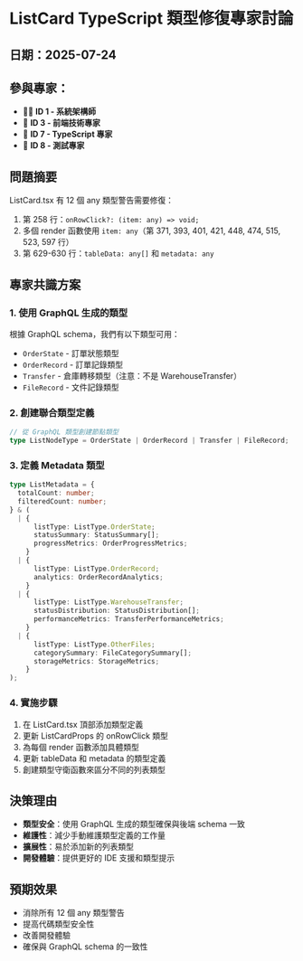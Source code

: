 # ListCard TypeScript 類型修復專家討論

## 日期：2025-07-24
## 參與專家：
- 👨‍💻 **ID 1 - 系統架構師**
- 🎨 **ID 3 - 前端技術專家**  
- 📐 **ID 7 - TypeScript 專家**
- 🧪 **ID 8 - 測試專家**

## 問題摘要
ListCard.tsx 有 12 個 any 類型警告需要修復：
1. 第 258 行：`onRowClick?: (item: any) => void;`
2. 多個 render 函數使用 `item: any`（第 371, 393, 401, 421, 448, 474, 515, 523, 597 行）
3. 第 629-630 行：`tableData: any[]` 和 `metadata: any`

## 專家共識方案

### 1. 使用 GraphQL 生成的類型
根據 GraphQL schema，我們有以下類型可用：
- `OrderState` - 訂單狀態類型
- `OrderRecord` - 訂單記錄類型  
- `Transfer` - 倉庫轉移類型（注意：不是 WarehouseTransfer）
- `FileRecord` - 文件記錄類型

### 2. 創建聯合類型定義
```typescript
// 從 GraphQL 類型創建節點類型
type ListNodeType = OrderState | OrderRecord | Transfer | FileRecord;
```

### 3. 定義 Metadata 類型
```typescript
type ListMetadata = {
  totalCount: number;
  filteredCount: number;
} & (
  | {
      listType: ListType.OrderState;
      statusSummary: StatusSummary[];
      progressMetrics: OrderProgressMetrics;
    }
  | {
      listType: ListType.OrderRecord;
      analytics: OrderRecordAnalytics;
    }
  | {
      listType: ListType.WarehouseTransfer;
      statusDistribution: StatusDistribution[];
      performanceMetrics: TransferPerformanceMetrics;
    }
  | {
      listType: ListType.OtherFiles;
      categorySummary: FileCategorySummary[];
      storageMetrics: StorageMetrics;
    }
);
```

### 4. 實施步驟
1. 在 ListCard.tsx 頂部添加類型定義
2. 更新 ListCardProps 的 onRowClick 類型
3. 為每個 render 函數添加具體類型
4. 更新 tableData 和 metadata 的類型定義
5. 創建類型守衛函數來區分不同的列表類型

## 決策理由
- **類型安全**：使用 GraphQL 生成的類型確保與後端 schema 一致
- **維護性**：減少手動維護類型定義的工作量
- **擴展性**：易於添加新的列表類型
- **開發體驗**：提供更好的 IDE 支援和類型提示

## 預期效果
- 消除所有 12 個 any 類型警告
- 提高代碼類型安全性
- 改善開發體驗
- 確保與 GraphQL schema 的一致性